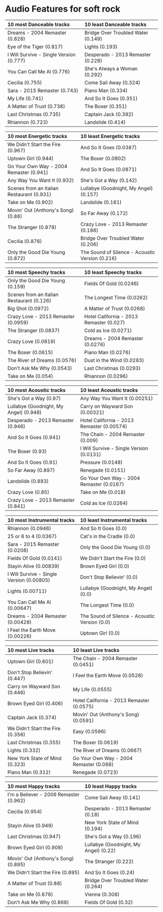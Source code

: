 # Audio Features for soft rock
| 10 most Danceable tracks | 10 least Danceable tracks |
|:---|:---|
| Dreams - 2004 Remaster (0.828) | Bridge Over Troubled Water (0.149) |
| Eye of the Tiger (0.817) | Lights (0.193) |
| I Will Survive - Single Version (0.777) | Desperado - 2013 Remaster (0.228) |
| You Can Call Me Al (0.776) | She's Always a Woman (0.292) |
| Cecilia (0.755) | Come Sail Away (0.324) |
| Sara - 2015 Remaster (0.743) | Piano Man (0.334) |
| My Life (0.741) | And So It Goes (0.351) |
| A Matter of Trust (0.738) | The Boxer (0.351) |
| Last Christmas (0.735) | Captain Jack (0.392) |
| Rhiannon (0.723) | Landslide (0.414) |

| 10 most Energetic tracks | 10 least Energetic tracks |
|:---|:---|
| We Didn't Start the Fire (0.967) | And So It Goes (0.0387) |
| Uptown Girl (0.944) | The Boxer (0.0802) |
| Go Your Own Way - 2004 Remaster (0.941) | And So It Goes (0.0871) |
| Any Way You Want It (0.932) | She's Got a Way (0.142) |
| Scenes from an Italian Restaurant (0.931) | Lullabye (Goodnight, My Angel) (0.157) |
| Take on Me (0.902) | Landslide (0.161) |
| Movin' Out (Anthony's Song) (0.88) | So Far Away (0.172) |
| The Stranger (0.878) | Crazy Love - 2013 Remaster (0.188) |
| Cecilia (0.876) | Bridge Over Troubled Water (0.206) |
| Only the Good Die Young (0.872) | The Sound of Silence - Acoustic Version (0.216) |

| 10 most Speechy tracks | 10 least Speechy tracks |
|:---|:---|
| Only the Good Die Young (0.159) | Fields Of Gold (0.0246) |
| Scenes from an Italian Restaurant (0.126) | The Longest Time (0.0262) |
| Big Shot (0.0972) | A Matter of Trust (0.0268) |
| Crazy Love - 2013 Remaster (0.0959) | Hotel California - 2013 Remaster (0.027) |
| The Stranger (0.0837) | Cold as Ice (0.0271) |
| Crazy Love (0.0819) | Dreams - 2004 Remaster (0.0276) |
| The Boxer (0.0615) | Piano Man (0.0276) |
| The River of Dreams (0.0576) | Dust in the Wind (0.0283) |
| Don't Ask Me Why (0.0543) | Last Christmas (0.0293) |
| Take on Me (0.054) | Rhiannon (0.0296) |

| 10 most Acoustic tracks | 10 least Acoustic tracks |
|:---|:---|
| She's Got a Way (0.97) | Any Way You Want It (0.00251) |
| Lullabye (Goodnight, My Angel) (0.948) | Carry on Wayward Son (0.00321) |
| Desperado - 2013 Remaster (0.946) | Hotel California - 2013 Remaster (0.00574) |
| And So It Goes (0.941) | The Chain - 2004 Remaster (0.009) |
| The Boxer (0.93) | I Will Survive - Single Version (0.0131) |
| And So It Goes (0.91) | Pressure (0.0148) |
| So Far Away (0.897) | Renegade (0.0151) |
| Landslide (0.883) | Go Your Own Way - 2004 Remaster (0.0167) |
| Crazy Love (0.85) | Take on Me (0.018) |
| Crazy Love - 2013 Remaster (0.841) | Cold as Ice (0.0264) |

| 10 most Instrumental tracks | 10 least Instrumental tracks |
|:---|:---|
| Rhiannon (0.0946) | And So It Goes (0.0) |
| 25 or 6 to 4 (0.0367) | Cat's in the Cradle (0.0) |
| Sara - 2015 Remaster (0.0208) | Only the Good Die Young (0.0) |
| Fields Of Gold (0.0141) | We Didn't Start the Fire (0.0) |
| Stayin Alive (0.00839) | Brown Eyed Girl (0.0) |
| I Will Survive - Single Version (0.00805) | Don't Stop Believin' (0.0) |
| Lights (0.00711) | Lullabye (Goodnight, My Angel) (0.0) |
| You Can Call Me Al (0.00647) | The Longest Time (0.0) |
| Dreams - 2004 Remaster (0.00428) | The Sound of Silence - Acoustic Version (0.0) |
| I Feel the Earth Move (0.00226) | Uptown Girl (0.0) |

| 10 most Live tracks | 10 least Live tracks |
|:---|:---|
| Uptown Girl (0.601) | The Chain - 2004 Remaster (0.0451) |
| Don't Stop Believin' (0.447) | I Feel the Earth Move (0.0528) |
| Carry on Wayward Son (0.446) | My Life (0.0555) |
| Brown Eyed Girl (0.406) | Hotel California - 2013 Remaster (0.0575) |
| Captain Jack (0.374) | Movin' Out (Anthony's Song) (0.0591) |
| We Didn't Start the Fire (0.356) | Easy (0.0596) |
| Last Christmas (0.355) | The Boxer (0.0619) |
| Lights (0.332) | The River of Dreams (0.0667) |
| New York State of Mind (0.323) | Go Your Own Way - 2004 Remaster (0.068) |
| Piano Man (0.312) | Renegade (0.0723) |

| 10 most Happy tracks | 10 least Happy tracks |
|:---|:---|
| I'm a Believer - 2006 Remaster (0.962) | Come Sail Away (0.141) |
| Cecilia (0.954) | Desperado - 2013 Remaster (0.18) |
| Stayin Alive (0.949) | New York State of Mind (0.194) |
| Last Christmas (0.947) | She's Got a Way (0.196) |
| Brown Eyed Girl (0.908) | Lullabye (Goodnight, My Angel) (0.22) |
| Movin' Out (Anthony's Song) (0.895) | The Stranger (0.222) |
| We Didn't Start the Fire (0.895) | And So It Goes (0.24) |
| A Matter of Trust (0.88) | Bridge Over Troubled Water (0.264) |
| Take on Me (0.876) | Vienna (0.308) |
| Don't Ask Me Why (0.868) | Fields Of Gold (0.32) |
